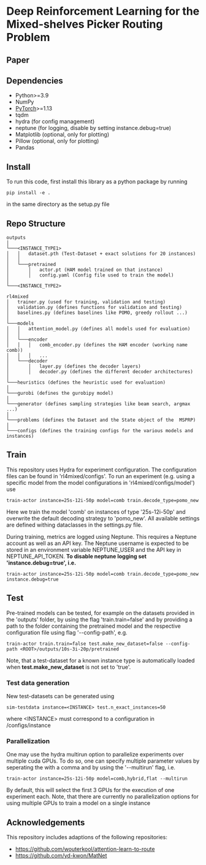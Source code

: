# Deep Reinforcement Learning for the Mixed-shelves Picker Routing Problem


## Paper 


## Dependencies

* Python>=3.9
* NumPy
* [PyTorch](http://pytorch.org/)>=1.13
* tqdm
* hydra (for config management)
* neptune (for logging, disable by setting instance.debug=true)
* Matplotlib (optional, only for plotting)
* Pillow (optional, only for plotting)
* Pandas



## Install
To run this code, first install this library as a python package by running 

```
pip install -e .
```
in the same directory as the setup.py file


## Repo Structure

```
outputs
│
└───<INSTANCE_TYPE1>
│   │   dataset.pth (Test-Dataset + exact solutions for 20 instances)
│   │
│   └───pretrained
│       │   actor.pt (HAM model trained on that instance)
│       │   config.yaml (Config file used to train the model)
│   
└───<INSTANCE_TYPE2>

rl4mixed
│   trainer.py (used for training, validation and testing)
│   validation.py (defines functions for validation and testing)    
│   baselines.py (defines baselines like POMO, greedy rollout ...)   
│
└───models
│   │   attention_model.py (defines all models used for evaluation)
│   │
│   └───encoder 
│   │   │   comb_encoder.py (defines the HAM encoder (working name comb))
│   │   │   ...
│   └───decoder 
│       │   layer.py (defines the decoder layers)
│       │   decoder.py (defines the different decoder architectures)
│   
└───heuristics (defines the heuristic used for evaluation)
│
└───gurobi (defines the gurobipy model)
│
└───generator (defines sampling strategies like beam search, argmax ...)
│
└───problems (defines the Dataset and the State object of the  MSPRP)
│
└───configs (defines the training configs for the various models and instances)
```




## Train 

This repository uses Hydra for experiment configuration. The configuration files can be found in 'rl4mixed/configs'. To run an experiment (e.g. using a specific model from the model configurations in 'rl4mixed/configs/model') use

```
train-actor instance=25s-12i-50p model=comb train.decode_type=pomo_new
```

Here we train the model 'comb' on instances of type '25s-12i-50p' and overwrite the default decoding strategy to 'pomo_new'. All available settings are defined withing dataclasses in the settings.py file. 

During training, metrics are logged using Neptune. This requires a Neptune account as well as an API key. The Neptune username is expected to be stored in an environment variable NEPTUNE_USER and the API key in NEPTUNE_API_TOKEN. **To disable neptune logging set 'instance.debug=true', i.e.**

```
train-actor instance=25s-12i-50p model=comb train.decode_type=pomo_new instance.debug=true
```

## Test

Pre-trained models can be tested, for example on the datasets provided in the 'outputs' folder, by using the flag 'train.train=false' and by providing a path to the folder containing the pretrained model and the respective configuration file using flag '--config-path', e.g.

```
train-actor train.train=false test.make_new_dataset=false --config-path <ROOT>/outputs/10s-3i-20p/pretrained
```
Note, that a test-dataset for a known instance type is automatically loaded when **test.make_new_dataset** is not set to 'true'. 


### Test data generation
New test-datasets can be generated using 


```
sim-testdata instance=<INSTANCE> test.n_exact_instances=50
```
where \<INSTANCE> must correspond to a configuration in /configs/instance



### Parallelization
One may use the hydra multirun option to parallelize experiments over multiple cuda GPUs. To do so, one can specify multiple parameter values by seperating the with a comma and by using the '--multirun' flag, i.e.

```
train-actor instance=25s-12i-50p model=comb,hybrid,flat --multirun
```

By default, this will select the first 3 GPUs for the execution of one experiment each. Note, that there are currently no parallelization options for using multiple GPUs to train a model on a single instance


## Acknowledgements

This repository includes adaptions of the following repositories:
* https://github.com/wouterkool/attention-learn-to-route
* https://github.com/yd-kwon/MatNet